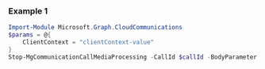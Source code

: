 ### Example 1
``` powershell
Import-Module Microsoft.Graph.CloudCommunications
$params = @{
	ClientContext = "clientContext-value"
}
Stop-MgCommunicationCallMediaProcessing -CallId $callId -BodyParameter $params
```
